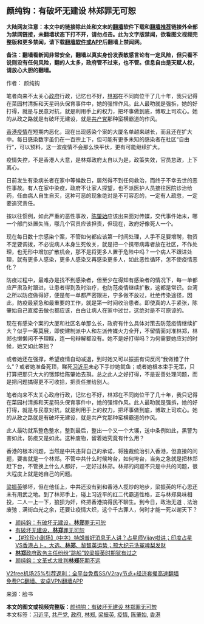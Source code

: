  <h2>颜纯钩：有破坏无建设 林郑罪无可恕</h2> <p class="notice"><b>大陆网友注意：本文中的链接除此处和文末的<a href="https://github.com/bannedbook/fanqiang" >翻墙</a>软件下载和<a href="https://github.com/killgcd/justmysocks/blob/master/README.md">翻墙推荐</a>链接外全部为禁网链接，未翻墙状态下打不开，请勿点击。此为文字版禁闻，欲看图文视频完整版和更多禁闻，请下载<a href="https://github.com/bannedbook/fanqiang">翻墙软件或APP</a>后翻墙上禁闻网。</p><p>备注：翻墙看新闻非常安全，翻墙以真实身份发表敏感言论有一定风险，但只看不说则没有任何风险，翻的人太多，政府管不过来，也不管。信息自由是天赋人权，请放心大胆的翻墙。</b></p>  <div class="entry"> <p>作者： 颜纯钩</p> <p id="summary">笔者向来不太关心<a href="https://www.bannedbook.org/bnews/tag/%e6%94%bf%e5%ba%9c/" class="st_tag internal_tag" rel="tag" title="标签 政府 下的日志">政府</a>行政，记忆也不好，<a href="https://www.bannedbook.org/bnews/tag/%E6%9E%97%E9%83%91/" class="st_tag internal_tag" rel="tag" title="标签 林郑 下的日志">林郑</a>在不同岗位干了几十年，我只记得在菜园村清拆和天星码头保育事件中，她的强悍作风。此人最叻就是强拆，她的好打得，就是与民意对抗，就是利用手上的权力，把坏事做到底，博取上司欢心。她的从政之路就是有破坏无建设，就是<a href="https://www.bannedbook.org/bnews/tag/%e5%85%b1%e4%ba%a7%e5%85%9a/" class="st_tag internal_tag" rel="tag" title="标签 共产党 下的日志">共产党</a>那种蛮横霸道的作风。</p> <p id="conimg"><a href="https://www.bannedbook.org/bnews/tag/%e9%a6%99%e6%b8%af/" class="st_tag internal_tag" rel="tag" title="标签 香港 下的日志">香港</a><a href="https://www.bannedbook.org/bnews/tag/%E7%96%AB%E6%83%85/" class="st_tag internal_tag" rel="tag" title="标签 疫情 下的日志">疫情</a>在短期内恶化，现在出现感染个案的大厦名单越来越长，而且还在扩大中。每日感染数字虽仍在一百宗上下，但可能有更多未知的感染者在社区“自由行”，可以预料，这一波疫情不会那么快平伏，更有可能继续扩大。</p>  <p>疫情失控，不是香港人大意，是林郑政府太自以为是，政策失效，官员怠政，上下离心。</p> <p>日前发生有染病长者在家中等候数日，居然得不到任何救治，而终于不幸去世的恶性事故。有人在家中染疫，政府不让家人探望，也不派医护人员接往医院诊治给药，任由病人自生自灭，这种可恶的现象绝对是不可容忍的，一定有人疏忽，一定要追究责任。</p> <p>按以往惯例，如此严重的恶性事故，<a href="https://www.bannedbook.org/bnews/tag/%E9%99%88%E8%82%87%E5%A7%8B/" class="st_tag internal_tag" rel="tag" title="标签 陈肇始 下的日志">陈肇始</a>应该出来面对传媒，交代事件始末，哪一个部门处置失当，哪几个官员应该担责，但现在，政府好像死人一个。</p>  <p>现在每日数十宗感染个案，不管如何都应该第一时间处理，人手不足要增聘，物资不足要调拨，不必说病人本身生死攸关，就是把一个携带病毒者放在社区，不作处理，也无形中增加扩散机会，那不是将更多人置于危险中吗？一个病人不跟进处理，就有更多人感染，更多人感染又再感染更多人，如此恶性循环，怎不使疫情恶化？</p> <p>防疫过程中，最难办是找不到感染者，但至少在得知有感染者的情况下，每一单都应严肃及时跟进，让患者得到及时治疗，也防范疫情继续扩散，这都是常识。台湾之所以防疫做得好，便是每一单都严密跟进，宁多做不放过，杜绝传染途径，因此，防疫最紧急和最重要的工作，就是第一时间收治患者。即使真的人手紧张，陈肇始自己直接去做也都应该，白白让病人在家中过世，这绝对是不可原谅的。</p> <p>现在有感染个案的大厦和社区名单那么长，政府有什么具体对策去防范疫情继续扩大？似乎一筹莫展，即使建制派中人和左派传媒火力全开，不留情面对准林郑，林郑也懒懒闲不予理睬，连一句辩解都没有。她不是好打得吗？为何需要她应对的时候，她又如此笨拙？</p>  <p>或者她还在强撑，希望疫情自动减退，到时她又可以振振有词反问“我做错了什么”？或者她准备死顶，睇死<a href="https://www.bannedbook.org/bnews/tag/%e4%b9%a0%e8%bf%91%e5%b9%b3/" class="st_tag internal_tag" rel="tag" title="标签 习近平 下的日志">习近平</a>未必下手炒她鱿鱼；或者她根本束手无策，只打算把那只大大的镬卸给陈肇始去孭。总之此人之好打得，不是妥善处理问题，而是把问题搞得更不可收拾，把责任推给别人。</p> <p>笔者向来不太关心政府行政，记忆也不好，林郑在不同岗位干了几十年，我只记得在菜园村清拆和天星码头保育事件中，她的强悍作风。此人最叻就是强拆，她的好打得，就是与民意对抗，就是利用手上的权力，把坏事做到底，博取上司欢心。她的从政之路就是有破坏无建设，就是共产党那种蛮横霸道的作风。</p> <p>此人最叻就系整色整水，整到最后，整出一个又一个大镬，送中条例如此，黑警为害如此，防疫又是如此。这种废物，留着她究竟有什么用？</p>  <p>香港的根本问题，当然是中共违背自己的承诺，将独裁统治引入香港，但直接的问题，要害就是一个林郑。不管中共什么时候垮台，如何垮台，当务之急就是把林郑赶下台，不管换上什么人都好，一定好过林郑。林郑的问题不只是中共的问题，很大程度上就是她自己的问题。</p> <p><a href="https://www.bannedbook.org/bnews/tag/%e6%a2%81%e6%8c%af%e8%8b%b1/" class="st_tag internal_tag" rel="tag" title="标签 梁振英 下的日志">梁振英</a>够坏，但在他任上，中共还没有到和香港人揽炒的地步，梁振英的坏心思还未有用武之地。到了林郑手上，碰上习近平的红二代霸道性格，正与林郑臭味相投，二人一上一下，狼狈为奸，终把香港搞得民不聊生。到今日，政治无道﹑法治废弛﹑满街血光之余，还要让疫情大炽，这个千古罪人，何时才能一死以谢天下？</p> <ul class='op-related-articles' title='相关阅读'> <li><a href='https://www.bannedbook.org/bnews/baitai/20201222/1452483.html' target='_blank'>颜纯鈎：有破坏无建设，<b>林郑</b>罪无可恕</a></li> <li><a href='https://www.bannedbook.org/bnews/ssgc/20201221/1452334.html' target='_blank'>有破坏无建设，<b>林郑</b>罪无可恕</a></li> <li><a href='https://www.bannedbook.org/bnews/bannedvideo/20201220/1451740.html' target='_blank'>【#珍珍小剧场】(中字）特朗普好消息无人讲？占星师Vijay咁讲；印度占星VS香港占卜，大选、<b>林郑</b>、黎智英运势；预大纪元洗冤啤梨发财</a></li> <li><a href='https://www.bannedbook.org/bnews/cnnews/hknews/20201220/1451599.html' target='_blank'><b>林郑</b>政府政务主任纷纷“跳船”较梁振英时期犹有过之</a></li> <li><a href='https://www.bannedbook.org/bnews/baitai/20201220/1451596.html' target='_blank'>颜纯鈎：文革式大批判<b>林郑</b>死期不远</a></li> </ul> <p class="texttj"> <a href="https://www.bannedbook.org/forum23/topic22702.html" target="_blank">V2free机场25%引荐返利：全平台免费SS/V2ray节点+经济套餐高速翻墙</a><br/> <a href="https://github.com/bannedbook/fanqiang/wiki/%E7%A6%81%E9%97%BB%E7%BD%91%E5%AE%89%E5%8D%93%E7%BF%BB%E5%A2%99%E6%96%B0%E9%97%BBAPP" target="_blank">免费PC翻墙、安卓VPN翻墙APP</a></p><p> 来源：脸书 </p><a name='sharetosocial'></a>       <div><b>本文的图文或视频完整版</b>：<a href='https://www.bannedbook.org/bnews/comments/20201222/1452661.html'>颜纯钩：有破坏无建设 林郑罪无可恕</a></div>  </div><!--END ENTRY--> <div class="postfooter"> <div>本文标签：<a href="https://www.bannedbook.org/bnews/tag/%e4%b9%a0%e8%bf%91%e5%b9%b3/" rel="tag">习近平</a>, <a href="https://www.bannedbook.org/bnews/tag/%e5%85%b1%e4%ba%a7%e5%85%9a/" rel="tag">共产党</a>, <a href="https://www.bannedbook.org/bnews/tag/%e6%94%bf%e5%ba%9c/" rel="tag">政府</a>, <a href="https://www.bannedbook.org/bnews/tag/%E6%9E%97%E9%83%91/" rel="tag">林郑</a>, <a href="https://www.bannedbook.org/bnews/tag/%e6%a2%81%e6%8c%af%e8%8b%b1/" rel="tag">梁振英</a>, <a href="https://www.bannedbook.org/bnews/tag/%E7%96%AB%E6%83%85/" rel="tag">疫情</a>, <a href="https://www.bannedbook.org/bnews/tag/%E9%99%88%E8%82%87%E5%A7%8B/" rel="tag">陈肇始</a>, <a href="https://www.bannedbook.org/bnews/tag/%e9%a6%99%e6%b8%af/" rel="tag">香港</a></div>  </div><!--END POSTFOOTER--> 
